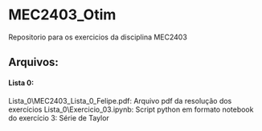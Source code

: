 # MEC2403_Otim
Repositorio para os exercicios da disciplina MEC2403

## Arquivos:

#### Lista 0:
Lista_0\MEC2403_Lista_0_Felipe.pdf: Arquivo pdf da resolução dos exercícios
Lista_0\Exercicio_03.ipynb: Script python em formato notebook do exercício 3: Série de Taylor
